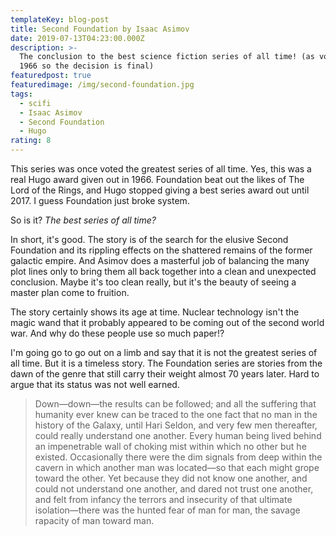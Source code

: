 ```yaml
---
templateKey: blog-post
title: Second Foundation by Isaac Asimov
date: 2019-07-13T04:23:00.000Z
description: >-
  The conclusion to the best science fiction series of all time! (as voted in
  1966 so the decision is final)
featuredpost: true
featuredimage: /img/second-foundation.jpg
tags:
  - scifi
  - Isaac Asimov
  - Second Foundation
  - Hugo
rating: 8
---
```

This series was once voted the greatest series of all time. Yes, this was a real Hugo award given out in 1966. Foundation beat out the likes of The Lord of the Rings, and Hugo stopped giving a best series award out until 2017. I guess Foundation just broke system.

So is it? _The best series of all time?_

In short, it's good. The story is of the search for the elusive Second Foundation and its rippling effects on the shattered remains of the former galactic empire. And Asimov does a masterful job of balancing the many plot lines only to bring them all back together into a clean and unexpected conclusion. Maybe it's too clean really, but it's the beauty of seeing a master plan come to fruition.

The story certainly shows its age at time. Nuclear technology isn't the magic wand that it probably appeared to be coming out of the second world war. And why do these people use so much paper!?

I'm going go to go out on a limb and say that it is not the greatest series of all time. But it is a timeless story. The Foundation series are stories from the dawn of the genre that still carry their weight almost 70 years later. Hard to argue that its status was not well earned.

> Down—down—the results can be followed; and all the suffering that humanity ever knew can be traced to the one fact that no man in the history of the Galaxy, until Hari Seldon, and very few men thereafter, could really understand one another. Every human being lived behind an impenetrable wall of choking mist within which no other but he existed. Occasionally there were the dim signals from deep within the cavern in which another man was located—so that each might grope toward the other. Yet because they did not know one another, and could not understand one another, and dared not trust one another, and felt from infancy the terrors and insecurity of that ultimate isolation—there was the hunted fear of man for man, the savage rapacity of man toward man.
